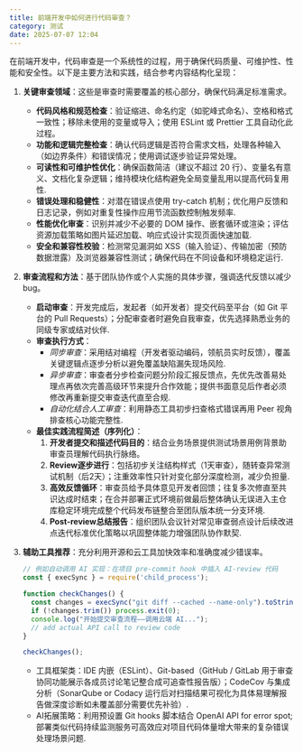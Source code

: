 ```yaml
---
title: 前端开发中如何进行代码审查？
category: 测试
date: 2025-07-07 12:04
---
```

在前端开发中，代码审查是一个系统性的过程，用于确保代码质量、可维护性、性能和安全性。以下是主要方法和实践，结合参考内容结构化呈现：

1. **关键审查领域**：这些是审查时需要覆盖的核心部分，确保代码满足标准需求。 
   - **代码风格和规范检查**：验证缩进、命名约定（如驼峰式命名）、空格和格式一致性；移除未使用的变量或导入；使用 ESLint 或 Prettier 工具自动化此过程。
   - **功能和逻辑完整检查**：确认代码逻辑是否符合需求文档，处理各种输入（如边界条件）和错误情况；使用调试逐步验证异常处理。
   - **可读性和可维护性优化**：确保函数简洁（建议不超过 20 行）、变量名有意义、文档化复杂逻辑；维持模块化结构避免全局变量乱用以提高代码复用性.
   - **错误处理和稳健性**：对潜在错误点使用 try-catch 机制；优化用户反馈和日志记录，例如对重复性操作应用节流函数控制触发频率.
   - **性能优化审查**：识别并减少不必要的 DOM 操作、嵌套循环或渲染；评估资源加载策略如图片延迟加载、响应式设计实现页面快速加载.
   - **安全和兼容性校验**：检测常见漏洞如 XSS（输入验证）、传输加密（预防数据泄露）及浏览器兼容性测试；确保代码在不同设备和环境稳定运行.

2. **审查流程和方法**：基于团队协作或个人实施的具体步骤，强调迭代反馈以减少 bug。
   - **启动审查**：开发完成后，发起者（如开发者）提交代码至平台（如 Git 平台的 Pull Requests）；分配审查者时避免自我审查，优先选择熟悉业务的同级专家或结对伙伴.
   - **审查执行方式**：
     - *同步审查*：采用结对编程（开发者驱动编码，领航员实时反馈），覆盖关键逻辑点逐步分析以避免覆盖缺陷漏失现场风险.
     - *异步审查*：审查者分步检查问题分阶段汇报反馈点，先优先改善易处理点再依次完善高级环节来提升合作效能；提供书面意见后作者必须修改再重新提交审查迭代直至合规.
     - *自动化结合人工审查*：利用静态工具初步扫查格式错误再用 Peer 视角排查核心功能完整性.
   - **最佳实践流程简述（序列化）**：
     1. **开发者提交和描述代码目的**：结合业务场景提供测试场景用例背景助审查员理解代码执行脉络。
     2. **Review逐步进行**：包括初步关注结构样式（1天审查），随转查异常测试机制（后2天）；注重效率性只针对变化部分深度检测，减少负担量.
     3. **高效反馈循环**：审查员给予具体意见开发者回馈；往复多次修直至共识达成时结束；在合并部署正式环境前做最后整体确认无误进入主仓库稳定环境完成整个代码发布链整合至团队版本统一分支环境.
     4. **Post-review总结报告**：组织团队会议针对常见审查弱点设计后续改进点迭代标准优化策略以巩固整体能力增强团队协作默契.

3. **辅助工具推荐**：充分利用开源和云工具加快效率和准确度减少错误率。
   ```javascript
   // 例如自动调用 AI 实现：在项目 pre-commit hook 中插入 AI-review 代码
   const { execSync } = require('child_process');
   
   function checkChanges() {
     const changes = execSync("git diff --cached --name-only").toString();
     if (!changes.trim()) process.exit(0);
     console.log("开始提交审查流程——调用云端 AI...");
     // add actual API call to review code
   }
   
   checkChanges();
   ```
   - 工具框架类：IDE 内嵌（ESLint）、Git-based（GitHub / GitLab 用于审查协同功能展示各成员讨论笔记整合成可追查性报告版）；CodeCov 与集成分析（SonarQube or Codacy 运行后对扫描结果可视化为具体易理解报告做深度诊断如未覆盖部分需要优先补验）.
   - AI拓展策略：利用预设置 Git hooks 脚本结合 OpenAI API for error spot; 部署类似代码持续监测服务可高效应对项目代码体量增大带来的复杂错误处理场景问题.
